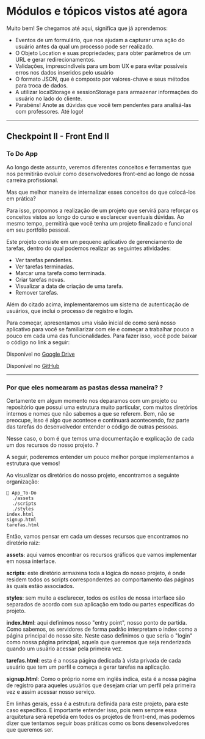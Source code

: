 # Módulos e tópicos vistos até agora
Muito bem! Se chegamos até aqui, significa que já aprendemos:

- Eventos de um formulário, que nos ajudam a capturar uma ação do usuário antes da qual um processo pode ser realizado.
- O Objeto Location e suas propriedades; para obter parâmetros de um URL e gerar redirecionamentos.
- Validações, imprescindíveis para um bom UX e para evitar possíveis erros nos dados inseridos pelo usuário
- O formato JSON, que é composto por valores-chave e seus métodos para troca de dados.
- A utilizar localStorage e sessionStorage para armazenar informações do usuário no lado do cliente.
- Parabéns! Anote as dúvidas que você tem pendentes para analisá-las com professores. Até logo!


---

## Checkpoint II - Front End II
### To Do App

Ao longo deste assunto, veremos diferentes conceitos e ferramentas que nos permitirão evoluir como desenvolvedores front-end ao longo de nossa carreira profissional.

Mas que melhor maneira de internalizar esses conceitos do que colocá-los em prática?

Para isso, propomos a realização de um projeto que servirá para reforçar os conceitos vistos ao longo do curso e esclarecer eventuais dúvidas. Ao mesmo tempo, permitirá que você tenha um projeto finalizado e funcional em seu portfólio pessoal.

Este projeto consiste em um pequeno aplicativo de gerenciamento de tarefas, dentro do qual podemos realizar as seguintes atividades:

- Ver tarefas pendentes.
- Ver tarefas terminadas.
- Marcar uma tarefa como terminada.
- Criar tarefas novas.
- Visualizar a data de criação de uma tarefa.
- Remover tarefas.

Além do citado acima, implementaremos um sistema de autenticação de usuários, que inclui o processo de registro e login.


Para começar, apresentamos uma visão inicial de como será nosso aplicativo para você se familiarizar com ele e começar a trabalhar pouco a pouco em cada uma das funcionalidades. Para fazer isso, você pode baixar o código no link a seguir:

Disponível no [Google Drive](https://drive.google.com/file/d/1ioUwlmPkWQP-olMPFhFwufaGQoO-85_P/view?usp=sharing)

Disponível no [GitHub](https://github.com/PedagogiaDHBrasil/DH-FrontEnd2-ToDoApp-ProjetoBase)


---

### Por que eles nomearam as pastas dessa maneira? ?

Certamente em algum momento nos deparamos com um projeto ou repositório que possui uma estrutura muito particular, com muitos diretórios internos e nomes que não sabemos a que se referem. Bem, não se preocupe, isso é algo que acontece e continuará acontecendo, faz parte das tarefas do desenvolvedor entender o código de outras pessoas.

Nesse caso, o bom é que temos uma documentação e explicação de cada um dos recursos do nosso projeto. ?

A seguir, poderemos entender um pouco melhor porque implementamos a estrutura que vemos!


Ao visualizar os diretórios do nosso projeto, encontramos a seguinte organização:

~~~
📂 App_To-Do
  ./assets
  ./scripts
  ./styles
index.html
signup.html
tarefas.html
~~~

Então, vamos pensar em cada um desses recursos que encontramos no diretório raiz:

**assets**: aqui vamos encontrar os recursos gráficos que vamos implementar em nossa interface.

**scripts**: este diretório armazena toda a lógica do nosso projeto, é onde residem todos os scripts correspondentes ao comportamento das páginas às quais estão associados.

**styles**: sem muito a esclarecer, todos os estilos de nossa interface são separados de acordo com sua aplicação em todo ou partes específicas do projeto.

**index.html**: aqui definimos nosso "entry point", nosso ponto de partida. Como sabemos, os servidores de forma padrão interpretam o index como a página principal do nosso site. Neste caso definimos o que seria o "login" como nossa página principal, aquela que queremos que seja renderizada quando um usuário acessar pela primeira vez.

**tarefas.html**: esta é a nossa página dedicada à vista privada de cada usuário que tem um perfil e começa a gerar tarefas na aplicação.

**signup.html**: Como o próprio nome em inglês indica, esta é a nossa página de registro para aqueles usuários que desejam criar um perfil pela primeira vez e assim acessar nosso serviço.

Em linhas gerais, essa é a estrutura definida para este projeto, para este caso específico. É importante entender isso, pois nem sempre essa arquitetura será repetida em todos os projetos de front-end, mas podemos dizer que tentamos seguir boas práticas como os bons desenvolvedores que queremos ser.